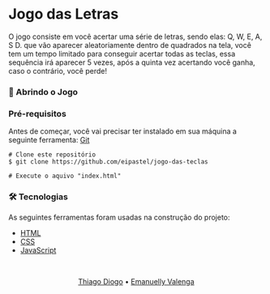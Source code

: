 # Jogo das Letras #

<p>O jogo consiste em você acertar uma série de letras, sendo elas: Q, W, E, A, S D. que vão aparecer aleatoriamente dentro de quadrados na tela, você tem um tempo limitado para conseguir acertar todas as teclas, essa sequência irá aparecer 5 vezes, após a quinta vez acertando você ganha, caso o contrário, você perde!</p>

### 🎲 Abrindo o Jogo

### Pré-requisitos
Antes de começar, você vai precisar ter instalado em sua máquina a seguinte ferramenta:
[Git](https://git-scm.com)
```
# Clone este repositório
$ git clone https://github.com/eipastel/jogo-das-teclas

# Execute o aquivo "index.html"
```

### 🛠 Tecnologias
As seguintes ferramentas foram usadas na construção do projeto:
- [HTML](https://developer.mozilla.org/pt-BR/docs/Web/HTML)
- [CSS](https://developer.mozilla.org/pt-BR/docs/Web/CSS)
- [JavaScript](https://developer.mozilla.org/pt-BR/docs/Web/JavaScript)

<br>
<p align="center">
<a target="_blank" href="https://www.linkedin.com/in/thiago-diogo-79857526a/">Thiago Diogo</a> • <a target="_blank" href="https://www.linkedin.com/in/emanuellyvalenga/">Emanuelly Valenga</a>
</p>
